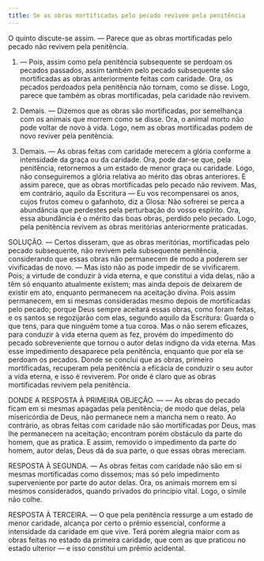 ```yaml
---
title: Se as obras mortificadas pelo pecado revivem pela penitência
---
```


O quinto discute-se assim. — Parece que as obras mortificadas pelo pecado não revivem pela penitência.  

1. — Pois, assim como pela penitência subsequente se perdoam os pecados passados, assim também pelo pecado subsequente são mortificadas as obras anteriormente feitas com caridade. Ora, os pecados perdoados pela penitência não tornam, como se disse. Logo, parece que também as obras mortificadas, pela caridade não revivem.  

2. Demais. — Dizemos que as obras são mortificadas, por semelhança com os animais que morrem como se disse. Ora, o animal morto não pode voltar de novo à vida. Logo, nem as obras mortificadas podem de novo reviver pela penitência.  

3. Demais. — As obras feitas com caridade merecem a glória conforme a intensidade da graça ou da caridade. Ora, pode dar-se que, pela penitência, retornemos a um estado de menor graça ou caridade. Logo, não conseguiremos a glória relativa ao mérito das obras anteriores. E assim parece, que as obras mortificadas pelo pecado não revivem.  Mas, em contrário, aquilo da Escritura — Eu vos recompensarei os anos, cujos frutos comeu o gafanhoto, diz a Glosa: Não sofrerei se perca a abundância que perdestes pela perturbação do vosso espírito. Ora, essa abundância é o mérito das boas obras, perdido pelo pecado. Logo, pela penitência revivem as obras meritórias anteriormente praticadas.  

SOLUÇÃO. — Certos disseram, que as obras meritórias, mortificadas pelo pecado subsequente, não revivem pela subsequente penitência, considerando que essas obras não permanecem de modo a poderem ser vivificadas de novo. — Mas isto não as pode impedir de se vivificarem. Pois; a virtude de conduzir à vida eterna, e que constitui a vida delas, não a têm só enquanto atualmente existem; mas ainda depois de deixarem de existir em ato, enquanto permanecem na aceitação divina. Pois assim permanecem, em si mesmas consideradas mesmo depois de mortificadas pelo pecado; porque Deus sempre aceitará essas obras, como foram feitas, e os santos se regozijarão com elas, segundo aquilo da Escritura: Guarda o que tens, para que ninguém tome a tua coroa. Mas o não serem eficazes, para conduzir à vida eterna quem as fez, provém do impedimento do pecado sobreveniente que tornou o autor delas indigno da vida eterna. Mas esse impedimento desaparece pela penitência, enquanto que por ela se perdoam os pecados. Donde se conclui que as obras, primeiro mortificadas, recuperam pela penitência a eficácia de conduzir o seu autor a vida eterna, e isso é reviverem. Por onde é claro que as obras mortificadas revivem pela penitência.  

DONDE A RESPOSTA À PRIMEIRA OBJEÇÃO. — — As obras do pecado ficam em si mesmas apagadas pela penitência; de modo que delas, pela misericórdia de Deus, não permanece nem a mancha nem o reato. Ao contrário, as obras feitas com caridade não são mortificadas por Deus, mas lhe permanecem na aceitação; encontram porém obstáculo da parte do homem, que as pratica. E assim, removido o impedimento da parte do homem, autor delas, Deus dá da sua parte, o que essas obras mereciam. 

RESPOSTA À SEGUNDA. — As obras feitas com caridade não são em si mesmas mortificadas como dissemos; mas só pelo impedimento superveniente por parte do autor delas. Ora, os animais morrem em si mesmos considerados, quando privados do princípio vital. Logo, o símile não colhe.  

RESPOSTA À TERCEIRA. — O que pela penitência ressurge a um estado de menor caridade, alcança por certo o prêmio essencial, conforme a intensidade da caridade em que vive. Terá porém alegria maior com as obras feitas no estado da primeira caridade, que com as que praticou no estado ulterior — e isso constitui um prêmio acidental.